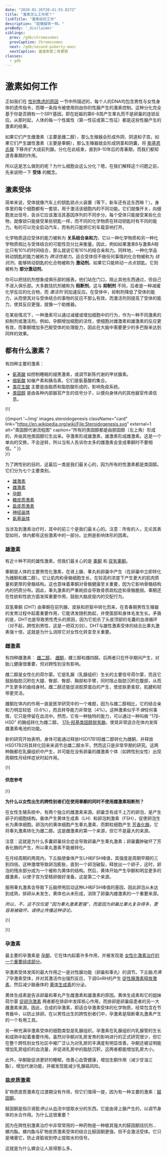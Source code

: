 ```yaml
---
date: "2020-01-26T20:41:55.827Z"
title: "激素怎么工作呢？"
linkTitle: "激素如何工作"
description: "就像磁铁一样。"
preBody: '_disclaimer'
siblings:
  prev: /gdb/chromosomes
  prevCaption: Chromosomes
  next: /gdb/second-puberty-masc
  nextCaption: 雄激素第二青春期
classes:
  - gdb
---
```


# 激素如何工作

正如我们在 [性别焦虑的原因](/gdb/causes) 一节中所描述的，每个人的DNA均包含男性与女性身体的遗传指令，而哪一条指令被使用则由你的性腺产生的激素控制。这种分化完全基于你是否拥有一个SRY基因，即在妊娠的第6-8周产生睾丸而不是卵巢的连锁反应。从那时起，人体的每一个性属性（第一性征或第二性征）都是这些性腺产生的激素的结果。

如果它们产生雌激素（主要是雌二醇），那么生殖器会形成外阴、阴道和子宫。如果它们产生雄性激素（主要是睾酮），那么生殖器就会形成阴茎和阴囊，将 [斯基恩氏腺](https://zh.wikipedia.org/wiki/%E6%96%AF%E5%9F%BA%E6%81%A9%E6%B0%8F%E8%85%BA) 下移并扩大成前列腺。分化在此结束，直到9-10年后的青春期，而我们都知道青春期的作用。

所以这是怎么做到的呢？为什么细胞会这么分化？嗯，在我们解释这个问题之前，先来说明一下 **受体** 的概念。


## 激素受体

简单来说，受体就像汽车上的钥匙锁点火装置（等下，新车还有这东西嘛？）。身体里的每个细胞都有一套锁，用于激活该细胞内的不同功能。它们就像开关，向细胞发出信号，告诉它应该激活其基因序列的不同步分。每个受体只能接受某些化合物，就像锁只能接受某些钥匙一样，而不同的化学物质在转动钥匙时有不同的能力。有的可以完全启动汽车，而有的只能把它的车载音响打开。

化学物质适应受体的能力被称为 **关系结合亲和力**，它以一种化学物质和另一种化学物质相比与受体结合的可能性百分比来衡量。因此，例如如果激素B与激素A相比只有10%的时间结合，那么就说它有10%的结合亲和力。同样地，一种化学品转动钥匙的能力被称为 *跨活性能力*。适合受体但不做任何事情的化合物被称为 *拮抗剂*，能够转动钥匙的化合物被称为 **激动剂**。如果它只能转动一点点钥匙，它则被称为 **部分激动剂**。

你可以把拮抗剂想象成俱乐部的报表。他们站在门口，阻止其他东西通过，但自己不进入俱乐部。大多数拮抗剂被称为 **阻断剂**。这与 **抑制剂** 不同，后者是一种减缓化学反应的化合物，而 *激活剂* 则加速反应。在受体中，抑制剂降低了受体的能力，从而使其对与受体结合的事物的反应不那么有效，而激活剂则提高了受体的能力，使其反应更强，就像一个助推器。

在某些情况下，一种激素可以通过减缓或增加细胞中的行为，作为一种不同激素的抑制剂或激活剂。例如，孕酮增加细胞的活性，使细胞对雌激素和雄激素的反应更有效，而睾酮增加多巴胺受体的处理能力，因此在大脑中需要更少的多巴胺来达到同样的效果。

## 都有什么激素？

有四种主要的激素：

- [氨基酸](https://zh.wikipedia.org/wiki/%E6%B0%A8%E5%9F%BA%E9%85%B8) 如控制睡眠的褪黑激素，或调节新陈代谢的甲状腺素。
- [缩氨酸](https://zh.wikipedia.org/wiki/%E8%82%BD) 如催产素和胰岛素，它们是氨基酸的集合。
- [类花生酸](https://zh.wikipedia.org/wiki/%E7%B1%BB%E8%8A%B1%E7%94%9F%E9%85%B8) 主要是由脂质和脂肪酸形成的，影响免疫系统。
- [类固醇](https://zh.wikipedia.org/wiki/%E7%94%BE%E4%BD%93) 是由各种内部器官产生的信号分子，以便向身体内的其他器官传递信息。

{!{ <div class="gutter print-span3">{{import '~/img' images.steroidogenesis
  className="card"
  link="https://en.wikipedia.org/wiki/File:Steroidogenesis.svg"
  external=1
  alt="类固醇代谢流程图"
  caption="所有的类固醇都是由胆固醇（左上角）形成的，并由其他类固醇衍生出来。孕激素形成雄激素，雄激素形成雌激素。这是一个单向的交换，不会逆转，所以当有人告诉你太多的雌激素会变成睾酮时不要相信。"
}}</div> }!}

为了跨性别的目的，这最后一类是我们最关心的，因为所有的性激素都是类固醇。它们分为七个主要类别。

- [雄激素](https://zh.wikipedia.org/wiki/%E9%9B%84%E6%BF%80%E7%B4%A0)
- [雌激素](https://zh.wikipedia.org/wiki/%E9%9B%8C%E6%BF%80%E7%B4%A0)
- [孕酮](https://zh.wikipedia.org/wiki/%E5%AD%95%E9%85%AE)
- [糖皮质激素](https://zh.wikipedia.org/wiki/%E7%B3%96%E7%9A%AE%E8%B4%A8%E6%BF%80%E7%B4%A0)
- [盐皮质激素](https://zh.wikipedia.org/wiki/%E7%9B%90%E7%9A%AE%E8%B4%A8%E6%BF%80%E7%B4%A0)
- [神经甾体](https://baike.baidu.com/item/%E7%A5%9E%E7%BB%8F%E7%94%BE%E4%BD%93)
- [氨基甾体](https://zh.wikipedia.org/wiki/%E6%B0%A8%E5%9F%BA%E7%94%BE%E4%BD%93)

当涉及到激素治疗时，其中的前三个是我们最关心的。注意：所有的人，无论其表型如何，体内都有这些激素中的一部分。比例是影响体形的因素。

### 雄激素

有近十种不同的雄性激素，但我们最关心的是 [睾酮](https://zh.wikipedia.org/wiki/%E7%9D%BE%E9%85%AE) 和 [双氢睾酮](https://zh.wikipedia.org/wiki/%E5%8F%8C%E6%B0%A2%E7%9D%BE%E9%85%AE)。

睾酮是人体的主要男性化激素，在肾上腺、睾丸和卵巢中产生（在卵巢中立即转化为雌酮和雌二醇）。它让肌肉和骨骼细胞生长，在较高的浓度下产生更大的肌肉质量和更厚的骨骼结构。这也意味着睾酮对骨骼健康至关重要，因为它影响骨骼结构内的钙质分布。因此，睾丸激素的严重耗损会导致骨质疏松症和骨骼脆弱。睾酮还在性欲和性欲方面发挥重要作用，鼓励大脑皮层内的交配行为。

双氢睾酮 (DHT) 由睾酮在前列腺、皮肤和肝脏中转化而来，在青春期男性生殖器的发育过程中起着重要作用，它能诱发随机勃起，并使面部和身体毛发生长。矛盾的是，DHT也是导致男性秃头的原因，因为它扼杀了头皮顶部的毛囊的血液循环（对不起，跨性别男性，这是一把双刃剑）。DHT与雄性激素受体的结合比睾丸激素强十倍，这就是为什么消除它对女性化转变至关重要。


### 雌激素

有四种雌激素： [雌二醇](https://zh.wikipedia.org/wiki/%E9%9B%8C%E4%BA%8C%E9%86%87)， [雌酮](https://zh.wikipedia.org/wiki/%E9%9B%8C%E9%85%AE)，雌三醇和雌四醇。后两者只在怀孕期间产生，对胎儿健康很重要，但对跨性别没有影响。

雌二醇是女性化的荷尔蒙。它是乳腺（乳腺组织）生长的主要信号荷尔蒙，而且它鼓励脂肪沉积在大腿、臀部、臀部、胸部和手臂，同时阻止脂肪沉积在腹部，从而产生更多的曲线身材。雌二醇还能促进胶原蛋白的产生，使皮肤更柔软，肌腱和韧带更灵活。

雌酮在体内的作用一直是医学研究中的一个难题，因为与雌二醇相比，它的结合亲和力明显较低（0.6%），而且转导能力非常低（4%）。这种激素似乎不*做*任何事情，它只是停留在血流中。然而，它有一种独特的能力，可以通过一种叫做 "17β-HSD" 的酶组转化为雌二醇。 [17β-羟基类固醇脱氢酶](https://zh.wikipedia.org/wiki/17%CE%B2-%E7%BE%9F%E5%9F%BA%E7%B1%BB%E5%9B%BA%E9%86%87%E8%84%B1%E6%B0%A2%E9%85%B6)，使其非常适合在体内发挥雌激素电池的功能。

新的研究开始表明，身体可能通过释放HSD17B1将雌二醇转化为雌酮，并释放HSD17B2将其转化回来来调节总雌二醇水平，然而这只是非常早期的研究。这两种酶都在乳腺组织中产生，并可能在没有卵巢的雌激素个体（如跨性别女性）出现周期性月经样症状时起作用。

{!{ <div class="gutter"><div class="card"><div class="card-body"><h4 class="card-title">供您参考</h4> }!}

**为什么以女性出生的跨性别者们在使用睾酮的同时不使用雌激素阻断剂？**

在女性生殖系统中，有两个独立的雌激素来源。卵巢含有成千上万的卵泡，是产生卵子的细胞结构。垂体产生黄体生成素（LH）和卵泡刺激素（FSH），促使卵泡生长为黄体细胞。卵泡内的黄体细胞产生睾丸激素，而颗粒细胞产生 [芳香化酶](https://zh.wikipedia.org/wiki/%E8%8A%B3%E9%A6%99%E5%8C%96%E9%85%B6)，它将睾丸激素转化为雌二醇。这是雌激素的第一个来源，但它不是最大的来源。

注意：这就是为什么多囊卵巢综合症会导致卵巢产生睾丸激素；卵巢囊肿破坏了芳香化酶的产生，所以睾丸激素不能被转化。

在月经周期的两周内，下丘脑使垂体产生LH和FSH峰值，其强度是周期早期的三到四倍。这种激增导致卵泡膨胀，直到一个卵泡破裂，释放出一个卵子，这时，卵泡的残余部分成为一个被称为黄体的结构。然后，黄体开始产生孕酮和明显更多的雌激素，以使子宫为受精卵做好准备。这是第二个来源。

服用睾丸激素会导致下丘脑停用启动这种LH和FSH峰值的基因，因此卵泡从未达到成熟，排卵从未发生，黄体也从未形成，消除了卵巢内雌激素的一个重要来源。

*所以，不，这不仅仅是 "因为睾丸激素更强"，而是因为卵巢比睾丸复杂得多，更容易被破坏。请停止传播这种谬论。*

{!{ </div></div></div> }!}

### 孕激素

最主要的孕激素是 [孕酮](https://zh.wikipedia.org/zh/%E5%AD%95%E9%85%AE)，它在体内起着许多作用，并被发现是 [女性化激素治疗的一个重要组成部分](https://academic.oup.com/jcem/article/104/4/1181/5270376)。

孕激素受体发挥的最大作用之一是对性腺功能（卵巢和睾丸）的调节。下丘脑*充满了*孕激素受体，并对其激活作出强烈反应，下调GnRH的产生 [促性腺激素释放激素](https://zh.wikipedia.org/wiki/%E4%BF%83%E6%80%A7%E8%85%BA%E6%BF%80%E7%B4%A0%E9%87%8A%E6%94%BE%E6%BF%80%E7%B4%A0)，然后减少脑垂体的 [黄体生成素](https://zh.wikipedia.org/wiki/%E9%BB%84%E4%BD%93%E7%94%9F%E6%88%90%E7%B4%A0)的分泌。

黄体生成素是告诉卵巢和睾丸产生雌激素和雄激素的原因。黄体生成素和它的姐妹荷尔蒙 [促卵泡激素](https://zh.wikipedia.org/wiki/%E4%BF%83%E5%8D%B5%E6%B3%A1%E6%BF%80%E7%B4%A0) 两者都在排卵中发挥核心作用，而排卵是卵巢癌患者的另一大雌激素来源。因此，合成的孕激素，即适合孕激素受体的化学物质，经常包含在节育器中，以防止排卵。在以男性出生的跨性别者们中，孕激素是阻断睾丸激素产生的一个有用工具。

另一种充满孕激素受体的细胞类型是乳腺组织。孕激素在乳腺组织内乳腺管的生长和成熟中起着重要作用。虽然对孕酮对乳房发育的影响进行的正式研究很少，但它在整个跨性别女性社区中被广泛认为对乳房的丰满度有明显改善。孕酮还被证明能增加乳房组织的血流量，并促进乳房中的脂肪沉积，这两者都能增加乳房大小。

此外，孕酮能促进更好的睡眠，改善心血管健康，增加生酮作用（减少甘油三酯），增加代谢功能，并被发现能减少乳腺癌风险。

### 盐皮质激素

矿物质皮质激素在过渡期没有作用，但它们值得一提，因为有一种主要的激素：[醛固酮](https://zh.wikipedia.org/wiki/%E9%86%9B%E5%9B%BA%E9%85%AE)。

醛固酮是指示肾脏*停止*从血流中提取水分的东西。它是由肾上腺产生的，以调节身体的水合作用。为什么这很重要？

因为在跨性别激素治疗中非常常用的一种药物是一种极其强大的醛固酮拮抗剂... 螺内酯。螺内酯与矿物皮质激素受体的结合比醛固酮更强，但不会激活受体。它只是堵塞它，防止肾脏收到停止提取水的信号。

这就是为什么螺会让人尿得那么多。
